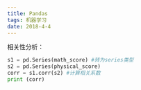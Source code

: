 ```yaml
---
title: Pandas
tags: 机器学习
date: 2018-4-4
---
```

相关性分析：
```python
s1 = pd.Series(math_score) #转为series类型
s2 = pd.Series(physical_score)
corr = s1.corr(s2) #计算相关系数
print (corr)
```

